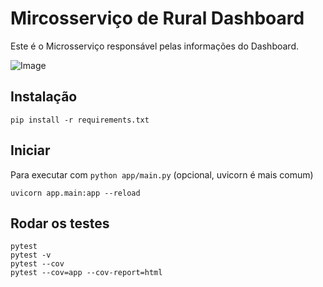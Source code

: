# Mircosserviço de Rural Dashboard

Este é o Microsserviço responsável pelas informações do Dashboard.

![Image](https://github.com/user-attachments/assets/9acc524e-5f7a-481e-a065-81ed3bcf6d8b)


## Instalação

    pip install -r requirements.txt


## Iniciar

Para executar com `python app/main.py` (opcional, uvicorn é mais comum)

    uvicorn app.main:app --reload


## Rodar os testes

    pytest
    pytest -v
    pytest --cov
    pytest --cov=app --cov-report=html